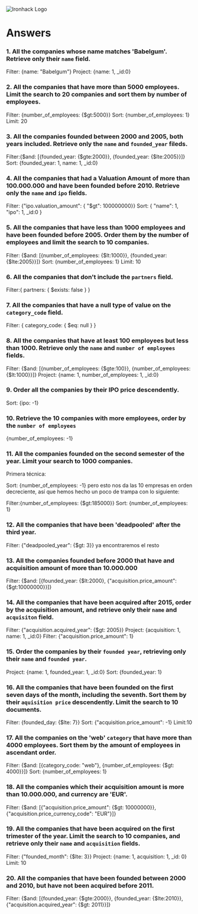 ![Ironhack Logo](https://i.imgur.com/1QgrNNw.png)

# Answers

### 1. All the companies whose name matches 'Babelgum'. Retrieve only their `name` field.

<!-- Your Code Goes Here -->

Filter: {name: "Babelgum"}
Project: {name: 1, _id:0}


### 2. All the companies that have more than 5000 employees. Limit the search to 20 companies and sort them by **number of employees**.

<!-- Your Code Goes Here -->
Filter: {number_of_employees: {$gt:5000}}
Sort: {number_of_employees: 1}
Limit: 20

### 3. All the companies founded between 2000 and 2005, both years included. Retrieve only the `name` and `founded_year` fileds.

<!-- Your Code Goes Here -->
Filter:{$and: [{founded_year: {$gte:2000}}, {founded_year: {$lte:2005}}]}
Sort: {founded_year: 1, name: 1, _id:0}

### 4. All the companies that had a Valuation Amount of more than 100.000.000 and have been founded before 2010. Retrieve only the `name` and `ipo` fields.

<!-- Your Code Goes Here -->
Filter: {"ipo.valuation_amount": { "$gt": 100000000}}
Sort: { "name": 1, "ipo": 1, _id:0 }


### 5. All the companies that have less than 1000 employees and have been founded before 2005. Order them by the number of employees and limit the search to 10 companies.

<!-- Your Code Goes Here -->
Filter: {$and: [{number_of_employees: {$lt:1000}}, {founded_year: {$lte:2005}}]}
Sort: {number_of_employees: 1}
Limit: 10

### 6. All the companies that don't include the `partners` field.

<!-- Your Code Goes Here -->
Filter:{ partners: { $exists: false } }

### 7. All the companies that have a null type of value on the `category_code` field.

<!-- Your Code Goes Here -->
Filter: { category_code: { $eq: null } }

### 8. All the companies that have at least 100 employees but less than 1000. Retrieve only the `name` and `number of employees` fields.

<!-- Your Code Goes Here -->
Filter: {$and: [{number_of_employees: {$gte:100}}, {number_of_employees: {$lt:1000}}]}
Project: {name: 1, number_of_employees: 1, _id:0}


### 9. Order all the companies by their IPO price descendently.

<!-- Your Code Goes Here -->
Sort: {ipo: -1}

### 10. Retrieve the 10 companies with more employees, order by the `number of employees`

<!-- Your Code Goes Here -->
{number_of_employees: -1}

### 11. All the companies founded on the second semester of the year. Limit your search to 1000 companies.

<!-- Your Code Goes Here -->
Primera técnica:

Sort: {number_of_employees: -1} pero esto nos da las 10 empresas en orden decreciente, así que hemos hecho un poco de trampa con lo siguiente:

Filter:{number_of_employees: {$gt:185000}}
Sort: {number_of_employees: 1}

### 12. All the companies that have been 'deadpooled' after the third year.

<!-- Your Code Goes Here -->

Filter: {"deadpooled_year": {$gt: 3}} ya encontraremos el resto


### 13. All the companies founded before 2000 that have and acquisition amount of more than 10.000.000

<!-- Your Code Goes Here -->
Filter: {$and: [{founded_year: {$lt:2000}, {"acquisition.price_amount":{$gt:10000000}}]}



### 14. All the companies that have been acquired after 2015, order by the acquisition amount, and retrieve only their `name` and `acquisiton` field.

<!-- Your Code Goes Here -->
Filter: {"acquisition.acquired_year": {$gt: 2005}}
Project: {acquisition: 1, name: 1, _id:0} 
Filter: {"acquisition.price_amount": 1}

### 15. Order the companies by their `founded year`, retrieving only their `name` and `founded year`.

<!-- Your Code Goes Here -->
Project: {name: 1, founded_year: 1, _id:0}
Sort: {founded_year: 1}

### 16. All the companies that have been founded on the first seven days of the month, including the seventh. Sort them by their `aquisition price` descendently. Limit the search to 10 documents.

<!-- Your Code Goes Here -->
Filter: {founded_day: {$lte: 7}}
Sort: {"acquisition.price_amount": -1}
Limit:10

### 17. All the companies on the 'web' `category` that have more than 4000 employees. Sort them by the amount of employees in ascendant order.

<!-- Your Code Goes Here -->
Filter: {$and: [{category_code: "web"}, {number_of_employees: {$gt: 4000}}]}
Sort: {number_of_employees: 1}

### 18. All the companies which their acquisition amount is more than 10.000.000, and currency are 'EUR'.

<!-- Your Code Goes Here -->
Filter: {$and: [{"acquisition.price_amount": {$gt: 10000000}}, {"acquisition.price_currency_code": "EUR"}]}

### 19. All the companies that have been acquired on the first trimester of the year. Limit the search to 10 companies, and retrieve only their `name` and `acquisition` fields.

<!-- Your Code Goes Here -->

Filter: {"founded_month": {$lte: 3}}
Project: {name: 1, acquisition: 1, _id: 0}
Limit: 10

### 20. All the companies that have been founded between 2000 and 2010, but have not been acquired before 2011.

<!-- Your Code Goes Here -->

Filter: {$and: [{founded_year: {$gte:2000}}, {founded_year: {$lte:2010}}, {"acquisition.acquired_year": {$gt: 2011}}]}




